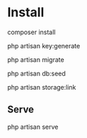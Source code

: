 # Install 
composer install 

php artisan key:generate

php artisan migrate

php artisan db:seed

php artisan storage:link

## Serve
php artisan serve
